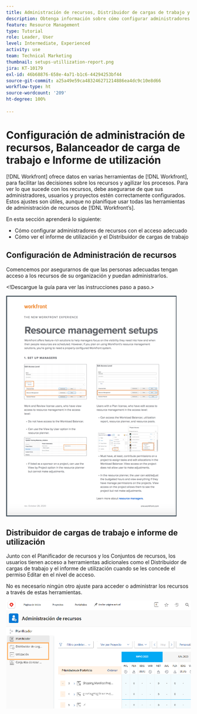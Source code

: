 ```yaml
---
title: Administración de recursos, Distribuidor de cargas de trabajo y utilización (los títulos no deben tener más de 60 caracteres)
description: Obtenga información sobre cómo configurar administradores de recursos con el acceso adecuado y cómo ver el informe de utilización y el Distribuidor de cargas de trabajo.
feature: Resource Management
type: Tutorial
role: Leader, User
level: Intermediate, Experienced
activity: use
team: Technical Marketing
thumbnail: setups-utillization-report.png
jira: KT-10179
exl-id: 46b68876-658e-4a71-b1c6-44294253bf44
source-git-commit: a25a49e59ca483246271214886ea4dc9c10e8d66
workflow-type: ht
source-wordcount: '209'
ht-degree: 100%

---
```


# Configuración de administración de recursos, Balanceador de carga de trabajo e Informe de utilización

[!DNL Workfront] ofrece datos en varias herramientas de [!DNL Workfront], para facilitar las decisiones sobre los recursos y agilizar los procesos. Para ver lo que sucede con los recursos, debe asegurarse de que sus administradores, usuarios y proyectos estén correctamente configurados. Estos ajustes son útiles, aunque no planifique usar todas las herramientas de administración de recursos de [!DNL Workfront’s].

En esta sección aprenderá lo siguiente:

* Cómo configurar administradores de recursos con el acceso adecuado
* Cómo ver el informe de utilización y el Distribuidor de cargas de trabajo

## Configuración de Administración de recursos

Comencemos por asegurarnos de que las personas adecuadas tengan acceso a los recursos de su organización y puedan administrarlos.

&lt;!Descargue la guía para ver las instrucciones paso a paso.&gt;

![Documento de configuración de Administración de recursos](assets/rm_setup01.png)


## Distribuidor de cargas de trabajo e informe de utilización

Junto con el Planificador de recursos y los Conjuntos de recursos, los usuarios tienen acceso a herramientas adicionales como el Distribuidor de cargas de trabajo y el informe de utilización cuando se les concede el permiso Editar en el nivel de acceso.

No es necesario ningún otro ajuste para acceder o administrar los recursos a través de estas herramientas.

![Equilibrador de carga de trabajo con informe de utilización](assets/rm_setup02.png)
